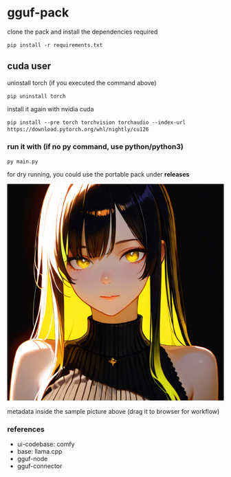 # gguf-pack

clone the pack and install the dependencies required
```
pip install -r requirements.txt
```

## cuda user
uninstall torch (if you executed the command above)
```
pip uninstall torch
```
install it again with nvidia cuda
```
pip install --pre torch torchvision torchaudio --index-url https://download.pytorch.org/whl/nightly/cu126
```

### run it with (if no py command, use python/python3)
```
py main.py
```
for dry running, you could use the portable pack under **releases**

![screenshot](https://raw.githubusercontent.com/calcuis/comfy/master/gguf-pack.png)

metadata inside the sample picture above (drag it to browser for workflow)

### references
- ui-codebase: comfy
- base: llama.cpp
- gguf-node
- gguf-connector
